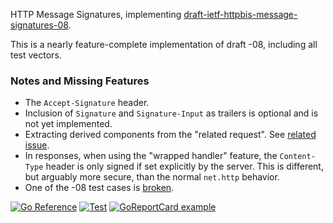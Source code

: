 HTTP Message Signatures, implementing [draft-ietf-httpbis-message-signatures-08](https://www.ietf.org/archive/id/draft-ietf-httpbis-message-signatures-08.html).

This is a nearly feature-complete implementation of draft -08, including all test vectors.

### Notes and Missing Features
* The `Accept-Signature` header.
* Inclusion of `Signature` and `Signature-Input` as trailers is optional and is not yet implemented.
* Extracting derived components from the "related request". See [related issue](https://github.com/httpwg/http-extensions/issues/1905).
* In responses, when using the "wrapped handler" feature, the `Content-Type` header is only signed if set explicitly by the server. This is different, but arguably more secure, than the normal `net.http` behavior.
* One of the -08 test cases is [broken](https://github.com/httpwg/http-extensions/issues/1934).

[![Go Reference](https://pkg.go.dev/badge/github.com/yaronf/httpsign.svg)](https://pkg.go.dev/github.com/yaronf/httpsign)
[![Test](https://github.com/yaronf/httpsign/actions/workflows/test.yml/badge.svg)](https://github.com/yaronf/httpsign/actions/workflows/test.yml)
[![GoReportCard example](https://goreportcard.com/badge/github.com/yaronf/httpsign)](https://goreportcard.com/report/github.com/yaronf/httpsign)
